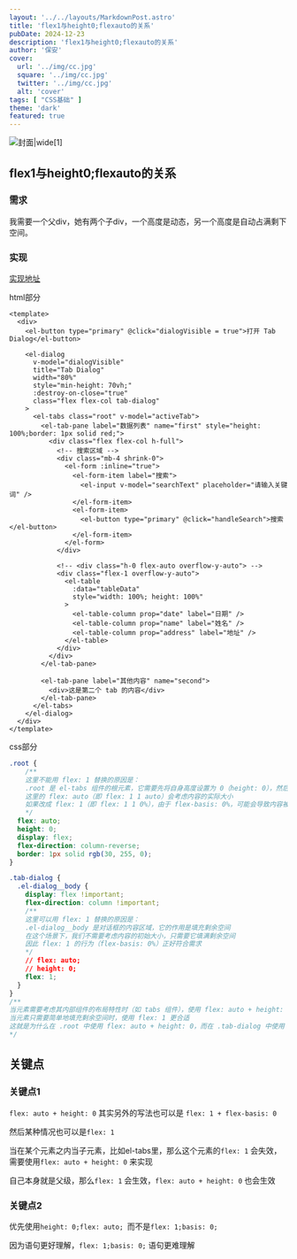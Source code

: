 ```yaml
---
layout: '../../layouts/MarkdownPost.astro'
title: 'flex1与height0;flexauto的关系'
pubDate: 2024-12-23
description: 'flex1与height0;flexauto的关系'
author: '保安'
cover:
  url: '../img/cc.jpg'
  square: '../img/cc.jpg'
  twitter: '../img/cc.jpg'
  alt: 'cover'
tags: [ "CSS基础" ]
theme: 'dark'
featured: true
---
```


![封面|wide](/img/cc.jpg)[1]

## flex1与height0;flexauto的关系

### 需求
我需要一个父div，她有两个子div，一个高度是动态，另一个高度是自动占满剩下空间。

### 实现
[实现地址](https://my-vue3-demo.pages.dev/tab-dialog)

html部分

```vue
<template>
  <div>
    <el-button type="primary" @click="dialogVisible = true">打开 Tab Dialog</el-button>

    <el-dialog
      v-model="dialogVisible"
      title="Tab Dialog"
      width="80%"
      style="min-height: 70vh;"
      :destroy-on-close="true"
      class="flex flex-col tab-dialog"
    >
      <el-tabs class="root" v-model="activeTab">
        <el-tab-pane label="数据列表" name="first" style="height: 100%;border: 1px solid red;">
          <div class="flex flex-col h-full">
            <!-- 搜索区域 -->
            <div class="mb-4 shrink-0">
              <el-form :inline="true">
                <el-form-item label="搜索">
                  <el-input v-model="searchText" placeholder="请输入关键词" />
                </el-form-item>
                <el-form-item>
                  <el-button type="primary" @click="handleSearch">搜索</el-button>
                </el-form-item>
              </el-form>
            </div>
            
            <!-- <div class="h-0 flex-auto overflow-y-auto"> -->
            <div class="flex-1 overflow-y-auto">
              <el-table
                :data="tableData"
                style="width: 100%; height: 100%"
              >
                <el-table-column prop="date" label="日期" />
                <el-table-column prop="name" label="姓名" />
                <el-table-column prop="address" label="地址" />
              </el-table>
            </div>
          </div>
        </el-tab-pane>
        
        <el-tab-pane label="其他内容" name="second">
          <div>这是第二个 tab 的内容</div>
        </el-tab-pane>
      </el-tabs>
    </el-dialog>
  </div>
</template>
```
css部分

```css
.root {
    /**
    这里不能用 flex: 1 替换的原因是：
    .root 是 el-tabs 组件的根元素，它需要先将自身高度设置为 0（height: 0），然后通过 flex: auto 来适应内容
    这里的 flex: auto（即 flex: 1 1 auto）会考虑内容的实际大小
    如果改成 flex: 1（即 flex: 1 1 0%），由于 flex-basis: 0%，可能会导致内容被压缩，tabs 的布局会出问题 
    */
  flex: auto;
  height: 0;
  display: flex;
  flex-direction: column-reverse;
  border: 1px solid rgb(30, 255, 0);
}

.tab-dialog {
  .el-dialog__body {
    display: flex !important;
    flex-direction: column !important;
    /**
    这里可以用 flex: 1 替换的原因是：
    .el-dialog__body 是对话框的内容区域，它的作用是填充剩余空间
    在这个场景下，我们不需要考虑内容的初始大小，只需要它填满剩余空间
    因此 flex: 1 的行为（flex-basis: 0%）正好符合需求
    */
    // flex: auto;
    // height: 0;
    flex: 1;
  }
}
/**
当元素需要考虑其内部组件的布局特性时（如 tabs 组件），使用 flex: auto + height: 0 更合适
当元素只需要简单地填充剩余空间时，使用 flex: 1 更合适
这就是为什么在 .root 中使用 flex: auto + height: 0，而在 .tab-dialog 中使用 flex: 1 的原因  
*/
```

## 关键点

### 关键点1
`flex: auto + height: 0` 其实另外的写法也可以是 `flex: 1 + flex-basis: 0`

然后某种情况也可以是`flex: 1`

当在某个元素之内当子元素，比如el-tabs里，那么这个元素的`flex: 1` 会失效，需要使用`flex: auto + height: 0` 来实现

自己本身就是父级，那么`flex: 1` 会生效，`flex: auto + height: 0` 也会生效

### 关键点2
优先使用`height: 0;flex: auto; `而不是`flex: 1;basis: 0;`

因为语句更好理解，`flex: 1;basis: 0;` 语句更难理解